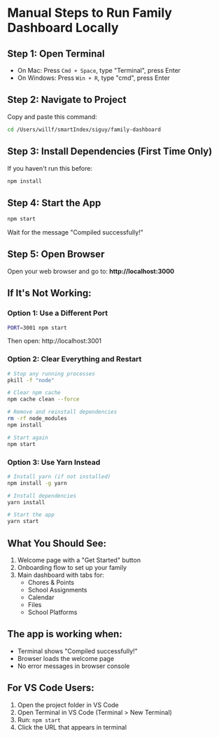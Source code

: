 # Manual Steps to Run Family Dashboard Locally

## Step 1: Open Terminal
- On Mac: Press `Cmd + Space`, type "Terminal", press Enter
- On Windows: Press `Win + R`, type "cmd", press Enter

## Step 2: Navigate to Project
Copy and paste this command:
```bash
cd /Users/willf/smartIndex/siguy/family-dashboard
```

## Step 3: Install Dependencies (First Time Only)
If you haven't run this before:
```bash
npm install
```

## Step 4: Start the App
```bash
npm start
```

Wait for the message "Compiled successfully!"

## Step 5: Open Browser
Open your web browser and go to:
**http://localhost:3000**

## If It's Not Working:

### Option 1: Use a Different Port
```bash
PORT=3001 npm start
```
Then open: http://localhost:3001

### Option 2: Clear Everything and Restart
```bash
# Stop any running processes
pkill -f "node"

# Clear npm cache
npm cache clean --force

# Remove and reinstall dependencies
rm -rf node_modules
npm install

# Start again
npm start
```

### Option 3: Use Yarn Instead
```bash
# Install yarn (if not installed)
npm install -g yarn

# Install dependencies
yarn install

# Start the app
yarn start
```

## What You Should See:
1. Welcome page with a "Get Started" button
2. Onboarding flow to set up your family
3. Main dashboard with tabs for:
   - Chores & Points
   - School Assignments
   - Calendar
   - Files
   - School Platforms

## The app is working when:
- Terminal shows "Compiled successfully!"
- Browser loads the welcome page
- No error messages in browser console

## For VS Code Users:
1. Open the project folder in VS Code
2. Open Terminal in VS Code (Terminal > New Terminal)
3. Run: `npm start`
4. Click the URL that appears in terminal